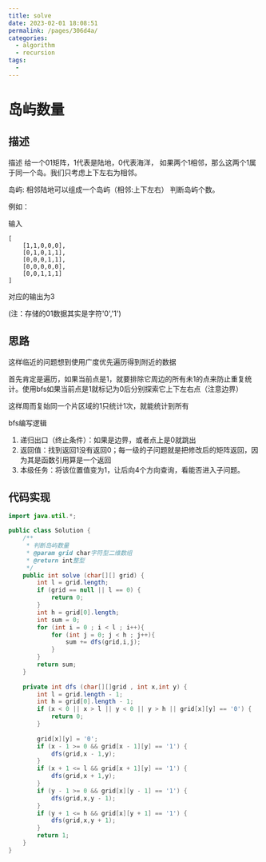 ```yaml
---
title: solve
date: 2023-02-01 18:08:51
permalink: /pages/306d4a/
categories:
  - algorithm
  - recursion
tags:
  - 
---
```

# 岛屿数量

## 描述
描述
给一个01矩阵，1代表是陆地，0代表海洋， 如果两个1相邻，那么这两个1属于同一个岛。我们只考虑上下左右为相邻。

岛屿: 相邻陆地可以组成一个岛屿（相邻:上下左右） 判断岛屿个数。

例如：

输入
```
[
    [1,1,0,0,0],
    [0,1,0,1,1],
    [0,0,0,1,1],
    [0,0,0,0,0],
    [0,0,1,1,1]
]
```
对应的输出为3

(注：存储的01数据其实是字符'0','1')

## 思路
这样临近的问题想到使用广度优先遍历得到附近的数据

首先肯定是遍历，如果当前点是1，就要排除它周边的所有未1的点来防止重复统计。使用bfs如果当前点是1就标记为0后分别探索它上下左右点（注意边界）

这样周而复始同一个片区域的1只统计1次，就能统计到所有

bfs编写逻辑
1. 递归出口（终止条件）：如果是边界，或者点上是0就跳出
2. 返回值：找到返回1没有返回0；每一级的子问题就是把修改后的矩阵返回，因为其是函数引用算是一个返回
3. 本级任务：将该位置值变为1，让后向4个方向查询，看能否进入子问题。

## 代码实现
```java
import java.util.*;

public class Solution {
    /**
     * 判断岛屿数量
     * @param grid char字符型二维数组 
     * @return int整型
     */
    public int solve (char[][] grid) {
        int l = grid.length;
        if (grid == null || l == 0) {
            return 0;
        }
        int h = grid[0].length;
        int sum = 0;
        for (int i = 0 ; i < l ; i++){
            for (int j = 0; j < h ; j++){
                sum += dfs(grid,i,j);
            }
        }
        return sum;
    }
    
    private int dfs (char[][]grid , int x,int y) {
        int l = grid.length - 1;
        int h = grid[0].length - 1;
        if (x < 0 || x > l || y < 0 || y > h || grid[x][y] == '0') {
            return 0;
        }
        
        grid[x][y] = '0';
        if (x - 1 >= 0 && grid[x - 1][y] == '1') {
            dfs(grid,x - 1,y);
        }
        if (x + 1 <= l && grid[x + 1][y] == '1') {
            dfs(grid,x + 1,y);
        }
        if (y - 1 >= 0 && grid[x][y - 1] == '1') {
            dfs(grid,x,y - 1);
        }
        if (y + 1 <= h && grid[x][y + 1] == '1') {
            dfs(grid,x,y + 1);
        }
        return 1;
    }
}
```